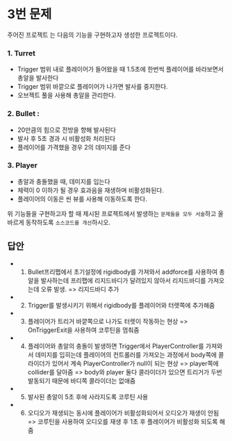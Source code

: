 # 3번 문제

주어진 프로젝트 는 다음의 기능을 구현하고자 생성한 프로젝트이다.

### 1. Turret
- Trigger 범위 내로 플레이어가 들어왔을 때 1.5초에 한번씩 플레이어를 바라보면서 총알을 발사한다
- Trigger 범위 바깥으로 플레이어가 나가면 발사를 중지한다.
- 오브젝트 풀을 사용해 총알을 관리한다.

### 2. Bullet :
- 20만큼의 힘으로 전방을 향해 발사된다
- 발사 후 5초 경과 시 비활성화 처리된다
- 플레이어를 가격했을 경우 2의 데미지를 준다

### 3. Player
- 총알과 충돌했을 때, 데미지를 입는다
- 체력이 0 이하가 될 경우 효과음을 재생하며 비활성화된다.
- 플레이어의 이동은 씬 뷰를 사용해 이동하도록 한다.

위 기능들을 구현하고자 할 때
제시된 프로젝트에서 발생하는 `문제들을 모두 서술`하고 올바르게 동작하도록 `소스코드를 개선`하시오.

## 답안
- 1. Bullet프리팹에서 초기설정에 rigidbody를 가져와서 addforce를 사용하여 총알을 발사하는데 프리팹에 리지드바디가 달려있지 않아서 리지드바디를 가져오는데 오류 발생. => 리지드바디 추가
- 2. Trigger를 발생시키기 위해서 rigidbody를 플레이어와 터렛쪽에 추가해줌
- 3. 플레이어가 트리거 바깥쪽으로 나가도 터렛이 작동하는 현상 => OnTriggerExit을 사용하여 코루틴을 멈춰줌
- 4. 플레이어와 총알의 충돌이 발생하면 Trigger에서 PlayerController를 가져와서 데미지를 입히는데 플레이어의 컨트롤러를 가져오는 과정에서 body쪽에 콜라이더가 있어서 계속 PlayerController가
    null이 되는 현상 => player쪽에 collider를 달아줌 => body와 player 둘다 콜라이더가 있으면 트리거가 두번 발동되기 때문에 바디쪽 콜라이더는 없애줌
- 5. 발사된 총알이 5초 후에 사라지도록 코루틴 사용
- 6. 오디오가 재생되는 동시에 플레이어가 비활성화되어서 오디오가 재생이 안됨 => 코루틴을 사용하여 오디오를 재생 후 1초 후 플레이어가 비활성화 되도록 해줌
    